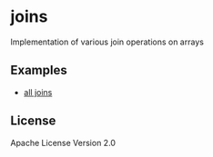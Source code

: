 joins
=====

Implementation of various join operations on arrays

## Examples

- [all joins](https://github.com/JeffEnglish/joins/examples/alljoins.js)

## License

Apache License Version 2.0